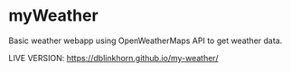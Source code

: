 # myWeather

Basic weather webapp using OpenWeatherMaps API to get weather data.

LIVE VERSION: https://dblinkhorn.github.io/my-weather/
